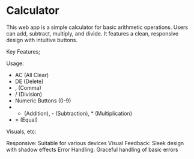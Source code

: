 # Calculator
This web app is a simple calculator for basic arithmetic operations. 
Users can add, subtract, multiply, and divide. It features a clean, responsive design with intuitive buttons.


 Key Features; 


Usage:

- AC (All Clear)
- DE (Delete)
- , (Comma)
- / (Division)
- Numeric Buttons (0-9)
- + (Addition), - (Subtraction), * (Multiplication)
- = (Equal)


Visuals, etc:

Responsive: Suitable for various devices
Visual Feedback: Sleek design with shadow effects
Error Handling: Graceful handling of basic errors

